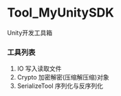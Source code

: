 # Tool_MyUnitySDK
Unity开发工具箱
### 工具列表
1. IO 写入读取文件
2. Crypto 加密解密(压缩解压缩)对象
3. SerializeTool 序列化与反序列化
